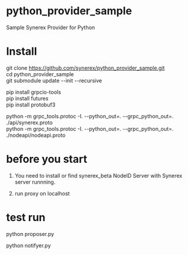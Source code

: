 # python_provider_sample

Sample Synerex Provider for Python

# Install

git clone https://github.com/synerex/python_provider_sample.git  
cd python_provider_sample  
git submodule update --init --recursive  

pip install grpcio-tools  
pip install futures  
pip install protobuf3

python -m grpc_tools.protoc -I. --python_out=. --grpc_python_out=. ./api/synerex.proto  
python -m grpc_tools.protoc -I. --python_out=. --grpc_python_out=. ./nodeapi/nodeapi.proto  

# before you start

1. You need to install or find synerex_beta NodeID Server with Synerex server runnning.

2. run proxy on localhost 

# test run

python proposer.py

python notifyer.py

